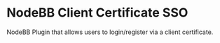 # NodeBB Client Certificate SSO

NodeBB Plugin that allows users to login/register via a client certificate.
